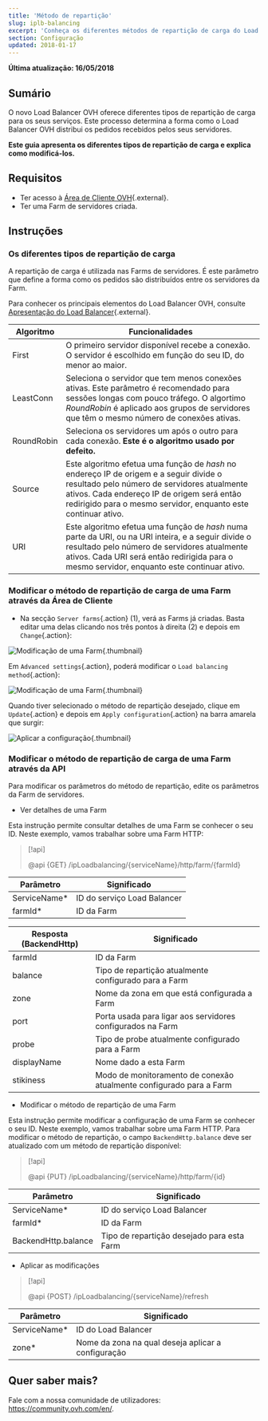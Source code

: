 ```yaml
---
title: 'Método de repartição'
slug: iplb-balancing
excerpt: 'Conheça os diferentes métodos de repartição de carga do Load Balancer OVH'
section: Configuração
updated: 2018-01-17
---
```


**Última atualização: 16/05/2018**

## Sumário

O novo Load Balancer OVH oferece diferentes tipos de repartição de carga para os seus serviços. Este processo determina a forma como o Load Balancer OVH distribui os pedidos recebidos pelos seus servidores.

**Este guia apresenta os diferentes tipos de repartição de carga e explica como modificá-los.**

## Requisitos

- Ter acesso à [Área de Cliente OVH](https://www.ovh.com/auth/?action=gotomanager&from=https://www.ovh.pt/&ovhSubsidiary=pt){.external}.
- Ter uma Farm de servidores criada.


## Instruções

### Os diferentes tipos de repartição de carga

A repartição de carga é utilizada nas Farms de servidores. É este parâmetro que define a forma como os pedidos são distribuídos entre os servidores da Farm.

Para conhecer os principais elementos do Load Balancer OVH, consulte [Apresentação do Load Balancer](https://docs.ovh.com/pt/load-balancer/lb-presentation/){.external}. 

|Algoritmo|Funcionalidades|
|---|---|
|First|O primeiro servidor disponível recebe a conexão. O servidor é escolhido em função do seu ID, do menor ao maior.|
LeastConn|Seleciona o servidor que tem menos conexões ativas. Este parâmetro é recomendado para sessões longas com pouco tráfego. O algortimo *RoundRobin* é aplicado aos grupos de servidores que têm o mesmo número de conexões ativas.|
|RoundRobin|Seleciona os servidores um após o outro para cada conexão. **Este é o algoritmo usado por defeito.**|
|Source|Este algoritmo efetua uma função de *hash* no endereço IP de origem e a seguir divide o resultado pelo número de servidores atualmente ativos. Cada endereço IP de origem será então redirigido para o mesmo servidor, enquanto este continuar ativo.|
|URI|Este algoritmo efetua uma função de *hash* numa parte da URI, ou na URI inteira, e a seguir divide o resultado pelo número de servidores atualmente ativos. Cada URI será então redirigida para o mesmo servidor, enquanto este continuar ativo.|


### Modificar o método de repartição de carga de uma Farm através da Área de Cliente

- Na secção `Server farms`{.action} (1), verá as Farms já criadas. Basta editar uma delas clicando nos três pontos à direita (2) e depois em `Change`{.action}:

![Modificação de uma Farm](images/server_cluster_change.png){.thumbnail}

Em `Advanced settings`{.action}, poderá modificar o `Load balancing method`{.action}:

![Modificação de uma Farm](images/distrib_mode_edit.png){.thumbnail}

Quando tiver selecionado o método de repartição desejado, clique em `Update`{.action} e depois em `Apply configuration`{.action} na barra amarela que surgir:

![Aplicar a configuração ](images/apply_config.png){.thumbnail}


### Modificar o método de repartição de carga de uma Farm através da API

Para modificar os parâmetros do método de repartição, edite os parâmetros da Farm de servidores.

- Ver detalhes de uma Farm

Esta instrução permite consultar detalhes de uma Farm se conhecer o seu ID. Neste exemplo, vamos trabalhar sobre uma Farm HTTP:

> [!api]
>
> @api {GET} /ipLoadbalancing/{serviceName}/http/farm/{farmId}
> 

|Parâmetro|Significado|
|---|---|
|ServiceName*|ID do serviço Load Balancer|
|farmId*|ID da Farm|

|Resposta (BackendHttp)|Significado|
|---|---|
|farmId|ID da Farm|
|balance|Tipo de repartição atualmente configurado para a Farm|
|zone|Nome da zona em que está configurada a Farm|
|port|Porta usada para ligar aos servidores configurados na Farm|
|probe|Tipo de probe atualmente configurado para a Farm|
|displayName|Nome dado a esta Farm|
|stikiness|Modo de monitoramento de conexão atualmente configurado para a Farm|

- Modificar o método de repartição de uma Farm

Esta instrução permite modificar a configuração de uma Farm se conhecer o seu ID. Neste exemplo, vamos trabalhar sobre uma Farm HTTP. Para modificar o método de repartição, o campo `BackendHttp.balance` deve ser atualizado com um método de repartição disponível:

> [!api]
>
> @api {PUT} /ipLoadbalancing/{serviceName}/http/farm/{id}
> 

|Parâmetro|Significado|
|---|---|
|ServiceName*|ID do serviço Load Balancer|
|farmId*|ID da Farm|
|BackendHttp.balance|Tipo de repartição desejado para esta Farm|

- Aplicar as modificações

> [!api]
>
> @api {POST} /ipLoadbalancing/{serviceName}/refresh
> 

|Parâmetro|Significado|
|---|---|
|ServiceName*|ID do Load Balancer|
|zone*|Nome da zona na qual deseja aplicar a configuração|


## Quer saber mais?

Fale com a nossa comunidade de utilizadores: <https://community.ovh.com/en/>.
